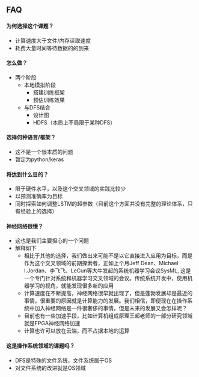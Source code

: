 ## FAQ
#### 为何选择这个课题？
- 计算速度大于文件/内存读取速度
- 耗费大量时间等待数据的的到来

#### 怎么做？
- 两个阶段
  - 本地模拟阶段
    - 搭建训练框架
    - 预估训练效果
  - 与DFS结合
    - 设计图
    - HDFS（本质上不局限于某种DFS）

#### 选择何种语言/框架？
- 这不是一个很本质的问题
- 暂定为python/keras

#### 将达到什么目的？
- 限于硬件水平，以及这个交叉领域的实践比较少
- 以预测准确率为目标
- 同时探索如何调整LSTM的超参数（目前这个方面并没有完整的理论体系，只有经验上的选择）

#### 神经网络很慢？
- 这也是我们主要担心的一个问题
- 解释如下
  - 相比于其他的选择，我们做出来可能不是以它直接进入应用为目标，而是作为这个交叉领域的前期探索者，正如上个月Jeff Dean、Michael I.Jordan、李飞飞、LeCun等大牛发起的系统机器学习会议SysML, 这是一个专门针对系统和机器学习交叉领域的会议。传统系统开发中，使用机器学习的视角，就能发现很多新的应用
  - 计算速度在不断提高，神经网络很早就出现了，但是蓬勃发展却是最近的事情，很重要的原因就是计算能力的发展。我们相信，即便现在在操作系统中加入神经网络是一件很奢侈的事情，但是未来的发展又会怎样呢？
  - 目前也有一些加速手段，比如计算机组成原理王超老师的一部分研究领域就是FPGA神经网络加速
  - 计算也许可以放在云端，而不占据本地的运算

#### 这是操作系统领域的课题吗？
- DFS是特殊的文件系统，文件系统属于OS
- 对文件系统的改进就是OS领域
